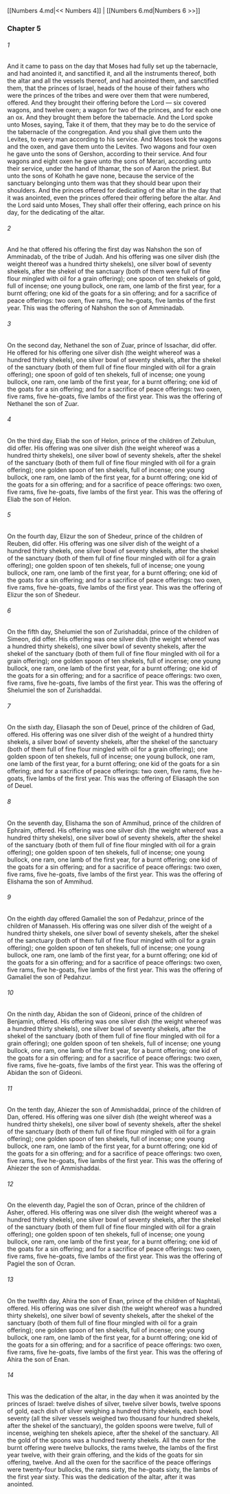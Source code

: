 [[Numbers 4.md|<< Numbers 4]]  |  [[Numbers 6.md|Numbers 6 >>]]

### Chapter 5
###### 1
And it came to pass on the day that Moses had fully set up the tabernacle, and had anointed it, and sanctified it, and all the instruments thereof, both the altar and all the vessels thereof, and had anointed them, and sanctified them, that the princes of Israel, heads of the house of their fathers who were the princes of the tribes and were over them that were numbered, offered. And they brought their offering before the Lord — six covered wagons, and twelve oxen; a wagon for two of the princes, and for each one an ox. And they brought them before the tabernacle. And the Lord spoke unto Moses, saying, Take it of them, that they may be to do the service of the tabernacle of the congregation. And you shall give them unto the Levites, to every man according to his service. And Moses took the wagons and the oxen, and gave them unto the Levites. Two wagons and four oxen he gave unto the sons of Gershon, according to their service. And four wagons and eight oxen he gave unto the sons of Merari, according unto their service, under the hand of Ithamar, the son of Aaron the priest. But unto the sons of Kohath he gave none, because the service of the sanctuary belonging unto them was that they should bear upon their shoulders. And the princes offered for dedicating of the altar in the day that it was anointed, even the princes offered their offering before the altar. And the Lord said unto Moses, They shall offer their offering, each prince on his day, for the dedicating of the altar.

###### 2
And he that offered his offering the first day was Nahshon the son of Amminadab, of the tribe of Judah. And his offering was one silver dish (the weight thereof was a hundred thirty shekels), one silver bowl of seventy shekels, after the shekel of the sanctuary (both of them were full of fine flour mingled with oil for a grain offering); one spoon of ten shekels of gold, full of incense; one young bullock, one ram, one lamb of the first year, for a burnt offering; one kid of the goats for a sin offering; and for a sacrifice of peace offerings: two oxen, five rams, five he-goats, five lambs of the first year. This was the offering of Nahshon the son of Amminadab.

###### 3
On the second day, Nethanel the son of Zuar, prince of Issachar, did offer. He offered for his offering one silver dish (the weight whereof was a hundred thirty shekels), one silver bowl of seventy shekels, after the shekel of the sanctuary (both of them full of fine flour mingled with oil for a grain offering); one spoon of gold of ten shekels, full of incense; one young bullock, one ram, one lamb of the first year, for a burnt offering; one kid of the goats for a sin offering; and for a sacrifice of peace offerings: two oxen, five rams, five he-goats, five lambs of the first year. This was the offering of Nethanel the son of Zuar.

###### 4
On the third day, Eliab the son of Helon, prince of the children of Zebulun, did offer. His offering was one silver dish (the weight whereof was a hundred thirty shekels), one silver bowl of seventy shekels, after the shekel of the sanctuary (both of them full of fine flour mingled with oil for a grain offering); one golden spoon of ten shekels, full of incense; one young bullock, one ram, one lamb of the first year, for a burnt offering; one kid of the goats for a sin offering; and for a sacrifice of peace offerings: two oxen, five rams, five he-goats, five lambs of the first year. This was the offering of Eliab the son of Helon.

###### 5
On the fourth day, Elizur the son of Shedeur, prince of the children of Reuben, did offer. His offering was one silver dish of the weight of a hundred thirty shekels, one silver bowl of seventy shekels, after the shekel of the sanctuary (both of them full of fine flour mingled with oil for a grain offering); one golden spoon of ten shekels, full of incense; one young bullock, one ram, one lamb of the first year, for a burnt offering; one kid of the goats for a sin offering; and for a sacrifice of peace offerings: two oxen, five rams, five he-goats, five lambs of the first year. This was the offering of Elizur the son of Shedeur.

###### 6
On the fifth day, Shelumiel the son of Zurishaddai, prince of the children of Simeon, did offer. His offering was one silver dish (the weight whereof was a hundred thirty shekels), one silver bowl of seventy shekels, after the shekel of the sanctuary (both of them full of fine flour mingled with oil for a grain offering); one golden spoon of ten shekels, full of incense; one young bullock, one ram, one lamb of the first year, for a burnt offering; one kid of the goats for a sin offering; and for a sacrifice of peace offerings: two oxen, five rams, five he-goats, five lambs of the first year. This was the offering of Shelumiel the son of Zurishaddai.

###### 7
On the sixth day, Eliasaph the son of Deuel, prince of the children of Gad, offered. His offering was one silver dish of the weight of a hundred thirty shekels, a silver bowl of seventy shekels, after the shekel of the sanctuary (both of them full of fine flour mingled with oil for a grain offering); one golden spoon of ten shekels, full of incense; one young bullock, one ram, one lamb of the first year, for a burnt offering; one kid of the goats for a sin offering; and for a sacrifice of peace offerings: two oxen, five rams, five he-goats, five lambs of the first year. This was the offering of Eliasaph the son of Deuel.

###### 8
On the seventh day, Elishama the son of Ammihud, prince of the children of Ephraim, offered. His offering was one silver dish (the weight whereof was a hundred thirty shekels), one silver bowl of seventy shekels, after the shekel of the sanctuary (both of them full of fine flour mingled with oil for a grain offering); one golden spoon of ten shekels, full of incense; one young bullock, one ram, one lamb of the first year, for a burnt offering; one kid of the goats for a sin offering; and for a sacrifice of peace offerings: two oxen, five rams, five he-goats, five lambs of the first year. This was the offering of Elishama the son of Ammihud.

###### 9
On the eighth day offered Gamaliel the son of Pedahzur, prince of the children of Manasseh. His offering was one silver dish of the weight of a hundred thirty shekels, one silver bowl of seventy shekels, after the shekel of the sanctuary (both of them full of fine flour mingled with oil for a grain offering); one golden spoon of ten shekels, full of incense; one young bullock, one ram, one lamb of the first year, for a burnt offering; one kid of the goats for a sin offering; and for a sacrifice of peace offerings: two oxen, five rams, five he-goats, five lambs of the first year. This was the offering of Gamaliel the son of Pedahzur.

###### 10
On the ninth day, Abidan the son of Gideoni, prince of the children of Benjamin, offered. His offering was one silver dish (the weight whereof was a hundred thirty shekels), one silver bowl of seventy shekels, after the shekel of the sanctuary (both of them full of fine flour mingled with oil for a grain offering); one golden spoon of ten shekels, full of incense; one young bullock, one ram, one lamb of the first year, for a burnt offering; one kid of the goats for a sin offering; and for a sacrifice of peace offerings: two oxen, five rams, five he-goats, five lambs of the first year. This was the offering of Abidan the son of Gideoni.

###### 11
On the tenth day, Ahiezer the son of Ammishaddai, prince of the children of Dan, offered. His offering was one silver dish (the weight whereof was a hundred thirty shekels), one silver bowl of seventy shekels, after the shekel of the sanctuary (both of them full of fine flour mingled with oil for a grain offering); one golden spoon of ten shekels, full of incense; one young bullock, one ram, one lamb of the first year, for a burnt offering; one kid of the goats for a sin offering; and for a sacrifice of peace offerings: two oxen, five rams, five he-goats, five lambs of the first year. This was the offering of Ahiezer the son of Ammishaddai.

###### 12
On the eleventh day, Pagiel the son of Ocran, prince of the children of Asher, offered. His offering was one silver dish (the weight whereof was a hundred thirty shekels), one silver bowl of seventy shekels, after the shekel of the sanctuary (both of them full of fine flour mingled with oil for a grain offering); one golden spoon of ten shekels, full of incense; one young bullock, one ram, one lamb of the first year, for a burnt offering; one kid of the goats for a sin offering; and for a sacrifice of peace offerings: two oxen, five rams, five he-goats, five lambs of the first year. This was the offering of Pagiel the son of Ocran.

###### 13
On the twelfth day, Ahira the son of Enan, prince of the children of Naphtali, offered. His offering was one silver dish (the weight whereof was a hundred thirty shekels), one silver bowl of seventy shekels, after the shekel of the sanctuary (both of them full of fine flour mingled with oil for a grain offering); one golden spoon of ten shekels, full of incense; one young bullock, one ram, one lamb of the first year, for a burnt offering; one kid of the goats for a sin offering; and for a sacrifice of peace offerings: two oxen, five rams, five he-goats, five lambs of the first year. This was the offering of Ahira the son of Enan.

###### 14
This was the dedication of the altar, in the day when it was anointed by the princes of Israel: twelve dishes of silver, twelve silver bowls, twelve spoons of gold, each dish of silver weighing a hundred thirty shekels, each bowl seventy (all the silver vessels weighed two thousand four hundred shekels, after the shekel of the sanctuary), the golden spoons were twelve, full of incense, weighing ten shekels apiece, after the shekel of the sanctuary. All the gold of the spoons was a hundred twenty shekels. All the oxen for the burnt offering were twelve bullocks, the rams twelve, the lambs of the first year twelve, with their grain offering, and the kids of the goats for sin offering, twelve. And all the oxen for the sacrifice of the peace offerings were twenty-four bullocks, the rams sixty, the he-goats sixty, the lambs of the first year sixty. This was the dedication of the altar, after it was anointed.
